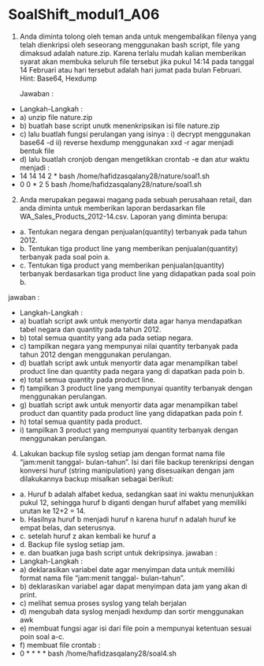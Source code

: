 # SoalShift_modul1_A06
1. Anda diminta tolong oleh teman anda untuk mengembalikan filenya yang telah
   dienkripsi oleh seseorang menggunakan bash script, file yang dimaksud adalah
   nature.zip. Karena terlalu mudah kalian memberikan syarat akan membuka seluruh
   file tersebut jika pukul 14:14 pada tanggal 14 Februari atau hari tersebut adalah hari
   jumat pada bulan Februari.
   Hint: Base64, Hexdump
   
   Jawaban :
  * Langkah-Langkah :
  * a) unzip file nature.zip
  * b) buatlah base script unutk menenkripsikan isi file nature.zip
  * c) lalu buatlah fungsi perulangan yang isinya :
        i)  decrypt menggunakan base64 -d
        ii) reverse hexdump menggunakan xxd -r agar menjadi bentuk file
  * d) lalu buatlah cronjob dengan mengetikkan crontab -e dan atur waktu menjadi :
  * 14 14 14 2 * bash /home/hafidzasqalany28/nature/soal1.sh
  *  0  0  * 2 5 bash /home/hafidzasqalany28/nature/soal1.sh
2. Anda merupakan pegawai magang pada sebuah perusahaan retail, dan anda diminta
   untuk memberikan laporan berdasarkan file WA_Sales_Products_2012-14.csv.
   Laporan yang diminta berupa:
  * a. Tentukan negara dengan penjualan(quantity) terbanyak pada tahun 2012.
  * b. Tentukan tiga product line yang memberikan penjualan(quantity) terbanyak pada soal poin a.
  * c. Tentukan tiga product yang memberikan penjualan(quantity) 
           terbanyak berdasarkan tiga product line yang didapatkan pada soal
           poin b.
           
   jawaban :
  * Langkah-Langkah :
  * a) buatlah script awk untuk menyortir data agar hanya mendapatkan tabel negara dan quantity pada tahun 2012.
  * b) total semua quantity yang ada pada setiap negara.
  * c) tampilkan negara yang mempunyai nilai quantity terbanyak pada tahun 2012 dengan menggunakan perulangan.
  * d) buatlah script awk untuk menyortir data agar menampilkan tabel product line dan quantity pada negara yang di dapatkan pada             poin b.
  * e) total semua quantity pada product line.
  * f) tampilkan 3 product line yang mempunyai quantity terbanyak dengan menggunakan perulangan.
  * g) buatlah script awk untuk menyortir data agar menampilkan tabel product dan quantity pada product line yang didapatkan pada poin f.
  * h) total semua quantity pada product.
  * i) tampilkan 3 product yang mempunyai quantity terbanyak dengan menggunakan perulangan.

4. Lakukan backup file syslog setiap jam dengan format nama file “jam:menit tanggal-
   bulan-tahun”. Isi dari file backup terenkripsi dengan konversi huruf (string
   manipulation) yang disesuaikan dengan jam dilakukannya backup misalkan sebagai
   berikut:
  * a. Huruf b adalah alfabet kedua, sedangkan saat ini waktu menunjukkan
         pukul 12, sehingga huruf b diganti dengan huruf alfabet yang memiliki
         urutan ke 12+2 = 14.
  * b. Hasilnya huruf b menjadi huruf n karena huruf n adalah huruf ke
         empat belas, dan seterusnya.
  * c. setelah huruf z akan kembali ke huruf a
  * d. Backup file syslog setiap jam.
  * e. dan buatkan juga bash script untuk dekripsinya.
      jawaban :
  * Langkah-Langkah :
  * a) deklarasikan variabel date agar menyimpan data untuk memiliki format nama file “jam:menit tanggal-
         bulan-tahun”.
  * b) deklarasikan variabel agar dapat menyimpan data jam yang akan di print.
  * c) melihat semua proses syslog yang telah berjalan 
  * d) mengubah data syslog menjadi hexdump dan sortir menggunakan awk
  * e) membuat fungsi agar isi dari file poin a mempunyai ketentuan sesuai poin soal a-c.
  * f) membuat file crontab :
  * 0 * * * * bash /home/hafidzasqalany28/soal4.sh

